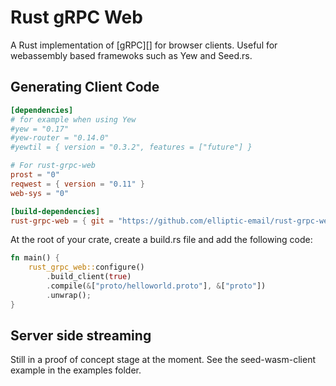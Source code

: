 # Rust gRPC Web

A Rust implementation of [gRPC][] for browser clients. Useful for webassembly based framewoks such as Yew and Seed.rs.

## Generating Client Code

```toml
[dependencies]
# for example when using Yew
#yew = "0.17"
#yew-router = "0.14.0"
#yewtil = { version = "0.3.2", features = ["future"] }

# For rust-grpc-web
prost = "0"
reqwest = { version = "0.11" }
web-sys = "0"

[build-dependencies]
rust-grpc-web = { git = "https://github.com/elliptic-email/rust-grpc-web" }
```

At the root of your crate, create a build.rs file and add the following code:

```rust
fn main() {
    rust_grpc_web::configure()
        .build_client(true)
        .compile(&["proto/helloworld.proto"], &["proto"])
        .unwrap();
}
```

## Server side streaming

Still in a proof of concept stage at the moment. See the seed-wasm-client example in the examples folder.


